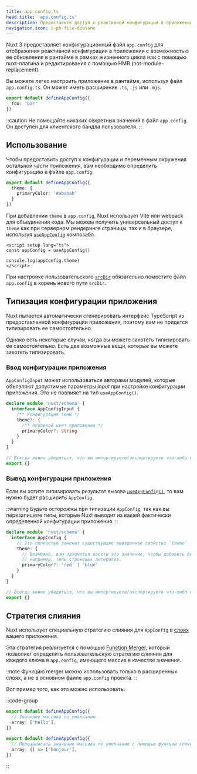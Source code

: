 ```yaml
---
title: app.config.ts
head.title: 'app.config.ts'
description: Предоставьте доступ к реактивной конфигурации в приложении с помощью конфигурационного файла приложения.
navigation.icon: i-ph-file-duotone
---
```


Nuxt 3 предоставляет конфигурационный файл `app.config` для отображения реактивной конфигурации в приложении с возможностью ее обновления в рантайме в рамках жизненного цикла или с помощью nuxt-плагина и редактирования с помощью HMR (hot-module-replacement).

Вы можете легко настроить приложение в рантайме, используя файл `app.config.ts`. Он может иметь расширение `.ts`, `.js` или `.mjs`.

```ts twoslash [app.config.ts]
export default defineAppConfig({
  foo: 'bar'
})
```

::caution
Не помещайте никаких секретных значений в файл `app.config`. Он доступен для клиентского бандла пользователя.
::

## Использование

Чтобы предоставить доступ к конфигурации и переменным окружения остальной части приложения, вам необходимо определить конфигурацию в файле `app.config`.

```ts twoslash [app.config.ts]
export default defineAppConfig({
  theme: {
    primaryColor: '#ababab'
  }
})
```

При добавлении `theme` в `app.config`, Nuxt использует Vite или webpack для объединения кода. Мы можем получить универсальный доступ к `theme` как при серверном рендеринге страницы, так и в браузере, используя [`useAppConfig`](/docs/api/composables/use-app-config) композабл.

```vue [pages/index.vue]
<script setup lang="ts">
const appConfig = useAppConfig()

console.log(appConfig.theme)
</script>
```

При настройке пользовательского [`srcDir`](/docs/api/nuxt-config#srcdir) обязательно поместите файл `app.config` в корень нового пути `srcDir`.

## Типизация конфигурации приложения

Nuxt пытается автоматически сгенерировать интерфейс TypeScript из предоставленной конфигурации приложения, поэтому вам не придется типизировать ее самостоятельно.

Однако есть некоторые случаи, когда вы можете захотеть типизировать ее самостоятельно. Есть две возможные вещи, которые вы можете захотеть типизировать.

### Ввод конфигурации приложения

`AppConfigInput` может использоваться авторами модулей, которые объявляют допустимые параметры _input_ при настройке конфигурации приложения. Это не повлияет на тип `useAppConfig()`.

```ts [index.d.ts]
declare module 'nuxt/schema' {
  interface AppConfigInput {
    /** Конфигурация темы */
    theme?: {
      /** Основной цвет приложения */
      primaryColor?: string
    }
  }
}

// Всегда важно убедиться, что вы импортируете/экспортируете что-либо при расширении типа.
export {}
```

### Вывод конфигурации приложения

Если вы хотите типизировать результат вызова [`useAppConfig()`](/docs/api/composables/use-app-config), то вам нужно будет расширить `AppConfig`.

::warning
Будьте осторожны при типизации `AppConfig`, так как вы перезапишете типы, которые Nuxt выводит из вашей фактически определенной конфигурации приложения.
::

```ts [index.d.ts]
declare module 'nuxt/schema' {
  interface AppConfig {
    // Это полностью заменит существующее выведенное свойство `theme`
    theme: {
      // Возможно, вам захочется ввести это значение, чтобы добавить более конкретные типы, чем те, которые может вывести Nuxt,
      // например, типы строковых литералов.
      primaryColor?: 'red' | 'blue'
    }
  }
}

// Всегда важно убедиться, что вы импортируете/экспортируете что-либо при расширении типа.
export {}
```

## Стратегия слияния

Nuxt использует специальную стратегию слияния для `AppConfig` в [слоях](/docs/getting-started/layers) вашего приложения.

Эта стратегия реализуется с помощью [Function Merger](https://github.com/unjs/defu#function-merger), который позволяет определить пользовательскую стратегию слияния для каждого ключа в `app.config`, имеющего массив в качестве значения.

::note
Функцию merger можно использовать только в расширенных слоях, а не в основном файле `app.config` проекта.
::

Вот пример того, как это можно использовать:

::code-group

```ts twoslash [layer/app.config.ts]
export default defineAppConfig({
  // Значение массива по умолчанию
  array: ['hello'],
})
```

```ts twoslash [app.config.ts]
export default defineAppConfig({
  // Перезаписать значение массива по умолчанию с помощью функции слияния
  array: () => ['bonjour'],
})
```

::
